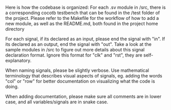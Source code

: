 Here is how the codebase is organized:
For each .sv module in /src, there is a corresponding cocotb testbench that can be found in the /test folder of the project.
Please refer to the Makefile for the workflow of how to add a new module, as well as the README.md, both found in the project home directory

For each signal, if its declared as an input, please end the signal with "in". If its declared as an output, end the signal with "out". Take a look at the sample modules in /src to figure out more details about this signal declaration format. Ignore this format for "clk" and "rst", they are self-explanatory. 

When naming signals, please be slightly verbose. Use mathematical terminology that describes visual aspects of signals, eg. adding the words "col" or "row" for better documentation on visualizing what the code is doing.

When adding documentation, please make sure all comments are in lower case, and all variables/signals are in snake case.
